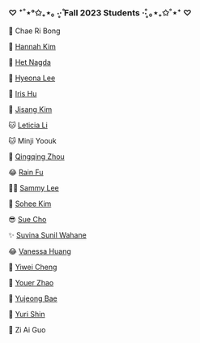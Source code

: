 ### ♡ ⁺˚⋆°✩₊⋆｡ ‧̥·̊ Fall 2023 Students ·̊‧̥ ｡⋆₊✩˚⋆⁺ ♡

🌱 Chae Ri Bong

👻 [Hannah Kim](https://nhkmforschool.notion.site/nhkmforschool/Hannah-s-Physical-Computing-Blog-ac14850725fd4e98bb66ec5695d592d2)

🌚 [Het Nagda](https://het-nagda.notion.site/Het-Nagda-s-Blog-Physical-Computing-aec7638f5f0647cd82644a2dde6c805a)

🤞 [Hyeona Lee](https://held-airplane-149.notion.site/Hyeona-s-Blog_IxD-Physical-Computing-1095e59ef3f74be5b5d850054e73a359?pvs=4)

🫠 [Iris Hu](https://ooirisoo.notion.site/Iris-s-Blog-for-Physical-Computing-05f0217602d447c5a27b3116b74d3be6?pvs=4)

💪 [Jisang Kim](https://jisangkim.notion.site/Jisang-s-Blog-5cd7b3e84def4860a97b58a460e7b530)

🐱 [Leticia Li](https://leticiali.notion.site/Leticia-s-Physical-Computing-Blog-2fbde44e9e2440749a5f7bc02f63623d)

🐱 Minji Yoouk

🤣 [Qingqing Zhou](https://incredible-gastonia-7a1.notion.site/Qingqing-s-Blog-Pysical-Computing-f9851f2751cc4e78a0f7bf40f4ef85f0?pvs=4)

😂 [Rain Fu](https://cultured-casquette-77d.notion.site/Physical-Computing-93c0010f32a64c1eb4057b9940d729c5)

😶‍🌫️ [Sammy Lee](https://glaze-flower-ba8.notion.site/Phys-Comp_Seungmi-s-Blog-73c46e2fe11e490d9c39a3de8a3c48cb?pvs=4)

🙌 [Sohee Kim](https://sohee-kim.notion.site/Sohee-s-Physical-Computing-Blog-4b635aae913a43dc829ef03c587a96a3)

😎 [Sue Cho](https://woolly-cockroach-c85.notion.site/Eun-Soo-s-Physical-Computing-journey-e5249019ac84456db507146c85d1dc39)

✨ [Suvina Sunil Wahane](https://medium.com/@swahane_82517)

😂 [Vanessa Huang](https://unequaled-drawer-1a7.notion.site/SVA-Physical-Computing-7a09d15d719e4112bb0c31696e7f46e9)

🤯 [Yiwei Cheng](https://yiweichengdesign.com/4218952/20/)

🥳 [Youer Zhao](https://exciting-mine-14f.notion.site/Youer-s-Blog-ccce1775e1964bd5b3d06b064784930d)

💖 [Yujeong Bae](https://spiral-keyboard-a10.notion.site/Yujeong-s-Physical-Computing-fa7c510746a041b6ba30159b878d460a?pvs=4)

🍄 [Yuri Shin](https://medium.com/@houseyuri)

🌱 Zi Ai Guo
